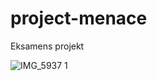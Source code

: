 # project-menace
Eksamens projekt 



![IMG_5937 1](https://github.com/omar-eaa/project-menace/assets/143701116/66f8ddc4-5100-4300-b222-8ba5dae3515b)
